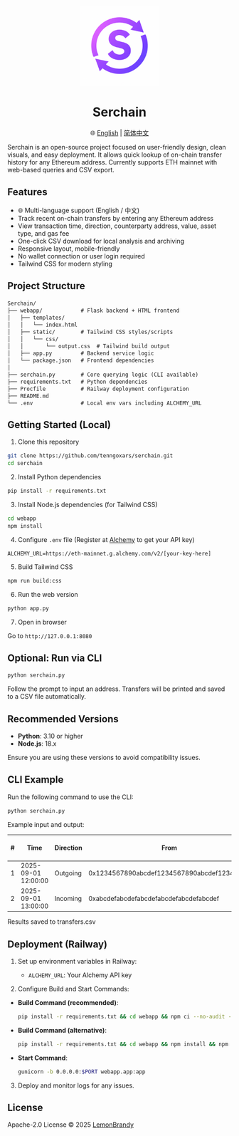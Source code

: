 <p align="center">
  <img src="doc/logo.png" alt="Serchain Logo" width="180"/>
</p>

<h1 align="center">Serchain</h1>

<p align="center">
  🌐 <a href="README.md">English</a> | <a href="README_CN.md">简体中文</a>
</p>

Serchain is an open-source project focused on user-friendly design, clean visuals, and easy deployment. It allows quick lookup of on-chain transfer history for any Ethereum address. Currently supports ETH mainnet with web-based queries and CSV export.

## Features

- 🌐 Multi-language support (English / 中文)
- Track recent on-chain transfers by entering any Ethereum address
- View transaction time, direction, counterparty address, value, asset type, and gas fee
- One-click CSV download for local analysis and archiving
- Responsive layout, mobile-friendly
- No wallet connection or user login required
- Tailwind CSS for modern styling

## Project Structure

```
Serchain/
├── webapp/            # Flask backend + HTML frontend
│   ├── templates/
│   │   └── index.html
│   ├── static/        # Tailwind CSS styles/scripts
│   │   └── css/
│   │       └── output.css  # Tailwind build output
│   ├── app.py         # Backend service logic
│   └── package.json   # Frontend dependencies
│
├── serchain.py        # Core querying logic (CLI available)
├── requirements.txt   # Python dependencies
├── Procfile           # Railway deployment configuration
├── README.md
└── .env               # Local env vars including ALCHEMY_URL
```

## Getting Started (Local)

1. Clone this repository

```bash
git clone https://github.com/tenngoxars/serchain.git
cd serchain
```

2. Install Python dependencies

```bash
pip install -r requirements.txt
```

3. Install Node.js dependencies (for Tailwind CSS)

```bash
cd webapp
npm install
```

4. Configure `.env` file (Register at [Alchemy](https://www.alchemy.com/) to get your API key)

```env
ALCHEMY_URL=https://eth-mainnet.g.alchemy.com/v2/[your-key-here]
```

5. Build Tailwind CSS

```bash
npm run build:css
```

6. Run the web version

```bash
python app.py
```

7. Open in browser

Go to `http://127.0.0.1:8080`

## Optional: Run via CLI

```bash
python serchain.py
```

Follow the prompt to input an address. Transfers will be printed and saved to a CSV file automatically.

## Recommended Versions

- **Python**: 3.10 or higher
- **Node.js**: 18.x

Ensure you are using these versions to avoid compatibility issues.

## CLI Example

Run the following command to use the CLI:

```bash
python serchain.py
```

Example input and output:

| #  | Time                 | Direction | From                                    | To                                      | Value | Asset | Gas Fee (ETH) |
|----|----------------------|-----------|-----------------------------------------|-----------------------------------------|-------|-------|---------------|
| 1  | 2025-09-01 12:00:00  | Outgoing  | 0x1234567890abcdef1234567890abcdef12345678 | 0xabcdefabcdefabcdefabcdefabcdefabcdef | 1.23  | ETH   | 0.001         |
| 2  | 2025-09-01 13:00:00  | Incoming  | 0xabcdefabcdefabcdefabcdefabcdefabcdef  | 0x1234567890abcdef1234567890abcdef12345678 | 0.45  | ETH   | 0.0005        |

Results saved to transfers.csv

## Deployment (Railway)

1. Set up environment variables in Railway:
   - `ALCHEMY_URL`: Your Alchemy API key

2. Configure Build and Start Commands:

- **Build Command (recommended)**:
  ```bash
  pip install -r requirements.txt && cd webapp && npm ci --no-audit --no-fund && npm run build:css
  ```
- **Build Command (alternative)**:
  ```bash
  pip install -r requirements.txt && cd webapp && npm install && npm run build:css
  ```

- **Start Command**:
  ```bash
  gunicorn -b 0.0.0.0:$PORT webapp.app:app
  ```

3. Deploy and monitor logs for any issues.

## License
Apache-2.0 License © 2025 [LemonBrandy](https://github.com/tenngoxars)